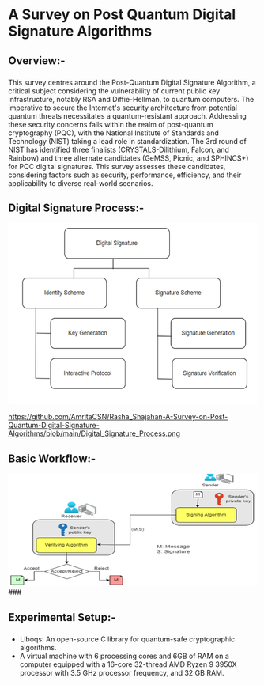 <h1 align="left">A Survey on Post Quantum Digital Signature Algorithms</h1>

###

<h2 align="left">Overview:- </h2>

###
This survey centres around the Post-Quantum Digital Signature Algorithm, a critical subject considering the vulnerability of current public key infrastructure, notably RSA and Diffie-Hellman, to quantum computers. The imperative to secure the Internet's security architecture from potential quantum threats necessitates a quantum-resistant approach. Addressing these security concerns falls within the realm of post-quantum cryptography (PQC), with the National Institute of Standards and Technology (NIST) taking a lead role in standardization. The 3rd round of NIST has identified three finalists (CRYSTALS-Dilithium, Falcon, and Rainbow) and three alternate candidates (GeMSS, Picnic, and SPHINCS+) for PQC digital signatures. This survey assesses these candidates, considering factors such as security, performance, efficiency, and their applicability to diverse real-world scenarios.

<h2 align="left">Digital Signature Process:- </h2>

![Sample Image](https://github.com/AmritaCSN/Rasha_Shajahan-A-Survey-on-Post-Quantum-Digital-Signature-Algorithms/blob/main/Digital_Signature_Process.png)


https://github.com/AmritaCSN/Rasha_Shajahan-A-Survey-on-Post-Quantum-Digital-Signature-Algorithms/blob/main/Digital_Signature_Process.png

<h2 align="left">Basic Workflow:- </h2>

<img src="https://github.com/AmritaCSN/Rasha_Shajahan-A-Survey-on-Post-Quantum-Digital-Signature-Algorithms/blob/main/Basic_Workflow.png">
###

<h2 align="left">Experimental Setup:- </h2>

###
*	Liboqs: An open-source C library for quantum-safe cryptographic algorithms.
* A virtual machine with 6 processing cores and 6GB of RAM on a computer equipped with a 16-core 32-thread AMD Ryzen 9 3950X processor with 3.5 GHz processor frequency, and 32 GB RAM.
